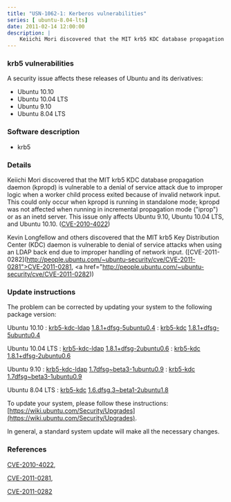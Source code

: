 ```yaml
---
title: "USN-1062-1: Kerberos vulnerabilities"
series: [ ubuntu-8.04-lts]
date: 2011-02-14 12:00:00
description: |
    Keiichi Mori discovered that the MIT krb5 KDC database propagation daemon (kpropd) is vulnerable to a denial of service attack due to improper logic when a worker child process exited because of invalid network input. This could only occur when kpropd is running in standalone mode; kpropd was not affected when running in incremental propagation mode (&quot;iprop&quot;) or as an inetd server. This issue only affects Ubuntu 9.10, Ubuntu 10.04 LTS, and Ubuntu 10.10. ([CVE-2010-4022](http://people.ubuntu.com/~ubuntu-security/cve/CVE-2010-4022))
--- 
```

 
 


### krb5 vulnerabilities

A security issue affects these releases of Ubuntu and its derivatives:

* Ubuntu 10.10
* Ubuntu 10.04 LTS
* Ubuntu 9.10
* Ubuntu 8.04 LTS

### Software description

* krb5 

### Details

Keiichi Mori discovered that the MIT krb5 KDC database propagation daemon (kpropd) is vulnerable to a denial of service attack due to improper logic when a worker child process exited because of invalid network input. This could only occur when kpropd is running in standalone mode; kpropd was not affected when running in incremental propagation mode (&quot;iprop&quot;) or as an inetd server. This issue only affects Ubuntu 9.10, Ubuntu 10.04 LTS, and Ubuntu 10.10. ([CVE-2010-4022](http://people.ubuntu.com/~ubuntu-security/cve/CVE-2010-4022))

Kevin Longfellow and others discovered that the MIT krb5 Key Distribution Center (KDC) daemon is vulnerable to denial of service attacks when using an LDAP back end due to improper handling of network input. ([CVE-2011-0282](http://people.ubuntu.com/~ubuntu-security/cve/CVE-2011-0281">CVE-2011-0281</a>, <a href="http://people.ubuntu.com/~ubuntu-security/cve/CVE-2011-0282)) 

### Update instructions

The problem can be corrected by updating your system to the following package version:

Ubuntu 10.10
 : [krb5-kdc-ldap](https://launchpad.net/ubuntu/+source/krb5) <span> [1.8.1+dfsg-5ubuntu0.4](https://launchpad.net/ubuntu/+source/krb5/1.8.1+dfsg-5ubuntu0.4) </span> 
 : [krb5-kdc](https://launchpad.net/ubuntu/+source/krb5) <span> [1.8.1+dfsg-5ubuntu0.4](https://launchpad.net/ubuntu/+source/krb5/1.8.1+dfsg-5ubuntu0.4) </span> 

Ubuntu 10.04 LTS
 : [krb5-kdc-ldap](https://launchpad.net/ubuntu/+source/krb5) <span> [1.8.1+dfsg-2ubuntu0.6](https://launchpad.net/ubuntu/+source/krb5/1.8.1+dfsg-2ubuntu0.6) </span> 
 : [krb5-kdc](https://launchpad.net/ubuntu/+source/krb5) <span> [1.8.1+dfsg-2ubuntu0.6](https://launchpad.net/ubuntu/+source/krb5/1.8.1+dfsg-2ubuntu0.6) </span> 

Ubuntu 9.10
 : [krb5-kdc-ldap](https://launchpad.net/ubuntu/+source/krb5) <span> [1.7dfsg~beta3-1ubuntu0.9](https://launchpad.net/ubuntu/+source/krb5/1.7dfsg~beta3-1ubuntu0.9) </span> 
 : [krb5-kdc](https://launchpad.net/ubuntu/+source/krb5) <span> [1.7dfsg~beta3-1ubuntu0.9](https://launchpad.net/ubuntu/+source/krb5/1.7dfsg~beta3-1ubuntu0.9) </span> 

Ubuntu 8.04 LTS
 : [krb5-kdc](https://launchpad.net/ubuntu/+source/krb5) <span> [1.6.dfsg.3~beta1-2ubuntu1.8](https://launchpad.net/ubuntu/+source/krb5/1.6.dfsg.3~beta1-2ubuntu1.8) </span> 

To update your system, please follow these instructions: [https://wiki.ubuntu.com/Security/Upgrades](https://wiki.ubuntu.com/Security/Upgrades).

In general, a standard system update will make all the necessary changes. 

### References

 
 [CVE-2010-4022](http://people.ubuntu.com/~ubuntu-security/cve/CVE-2010-4022), 

 [CVE-2011-0281](http://people.ubuntu.com/~ubuntu-security/cve/CVE-2011-0281), 

 [CVE-2011-0282](http://people.ubuntu.com/~ubuntu-security/cve/CVE-2011-0282)
 

